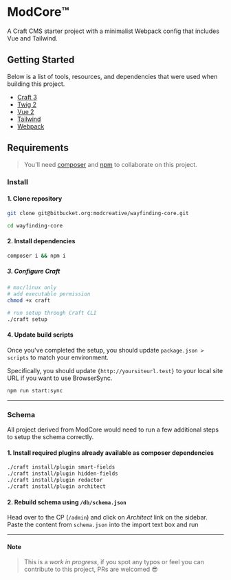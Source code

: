 # ModCore™️
A Craft CMS starter project with a minimalist Webpack config that includes Vue and Tailwind.

## Getting Started
Below is a list of tools, resources, and dependencies that were used when building this project.

- [Craft 3](https://docs.craftcms.com/v3/)
- [Twig 2](https://twig.symfony.com/doc/2.x/)
- [Vue 2](https://vuejs.org/)
- [Tailwind](https://tailwindcss.com/)
- [Webpack](https://webpack.js.org/)

## Requirements
> You'll need [composer](https://getcomposer.org/) and [npm](https://www.npmjs.com/) to collaborate on this project.

### Install

#### 1. Clone repository

```bash
git clone git@bitbucket.org:modcreative/wayfinding-core.git

cd wayfinding-core
```

#### 2. Install dependencies

```bash
composer i && npm i
```

##### 3. Configure Craft

```bash
# mac/linux only
# add executable permission
chmod +x craft

# run setup through Craft CLI
./craft setup
```

#### 4. Update build scripts
Once you've completed the setup, you should update `package.json > scripts` to match your environment.

Specifically, you should update `{http://yoursiteurl.test}` to your local site URL if you want to use BrowserSync.

```bash
npm run start:sync
```

---

### Schema
All project derived from ModCore would need to run a few additional steps to setup the schema correctly.

#### 1. Install required plugins already available as composer dependencies

```bash
./craft install/plugin smart-fields
./craft install/plugin hidden-fields
./craft install/plugin redactor
./craft install/plugin architect
```

#### 2. Rebuild schema using `/db/schema.json`
Head over to the CP (`/admin`) and click on *Architect* link on the sidebar. Paste the content from `schema.json` into the import text box and run

---

#### Note
> This is a _work in progress_, if you spot any typos or feel you can contribute to this project, PRs are welcomed 😎
